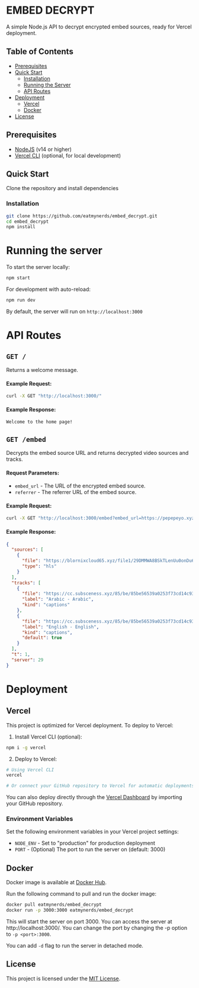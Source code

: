 # EMBED DECRYPT

A simple Node.js API to decrypt encrypted embed sources, ready for Vercel deployment.

<h2> Table of Contents </h2>

- [Prerequisites](#prerequisites)
- [Quick Start](#quick-start)
    - [Installation](#installation)
    - [Running the Server](#running-the-server)
    - [API Routes](#api-routes)
- [Deployment](#deployment)
    - [Vercel](#vercel)
    - [Docker](#docker)
- [License](#license)


## Prerequisites
- [NodeJS](https://nodejs.org) (v14 or higher)
- [Vercel CLI](https://vercel.com/cli) (optional, for local development)

## Quick Start

Clone the repository and install dependencies

### Installation
```bash
git clone https://github.com/eatmynerds/embed_decrypt.git
cd embed_decrypt
npm install
```

# Running the server
To start the server locally:
```bash
npm start
```

For development with auto-reload:
```bash
npm run dev
```

By default, the server will run on
`http://localhost:3000`

# API Routes

## `GET /` 
Returns a welcome message.

#### Example Request:
```bash
curl -X GET "http://localhost:3000/"
```

#### Example Response:
```
Welcome to the home page!
```

## `GET /embed`
Decrypts the embed source URL and returns decrypted video sources and tracks.

#### Request Parameters:
- `embed_url` - The URL of the encrypted embed source.
- `referrer` - The referrer URL of the embed source.

#### Example Request:
```bash
curl -X GET "http://localhost:3000/embed?embed_url=https://pepepeyo.xyz/v2/embed-4/DcwrA8YHCpgF?z=&referrer=https://flixhq.to"
```

#### Example Response:
```json
{
  "sources": [
    {
      "file": "https://blornixcloud65.xyz/file1/29DMMWA8BSkTLenUu0onDu6c0Eb7JW2FOBTaVx~WSD7sirwxQfizCqyTnjjFXkKnE8T1xTYMKaXpENSYoRu2K6JXM2DCwJJNl4Y+iRMDtaERJJm3MoGfvnSSfC6lKjsuQYsbmBfsNNfTfunxkZP1ikcoVNVdbEEQxVjddYdcJlU=/NzIw/aW5kZXgubTN1OA==.m3u8",
      "type": "hls"
    }
  ],
  "tracks": [
    {
      "file": "https://cc.subsceness.xyz/85/be/85be56539a0253f73cd14c9315132252/ara-6.vtt",
      "label": "Arabic - Arabic",
      "kind": "captions"
    },
    {
      "file": "https://cc.subsceness.xyz/85/be/85be56539a0253f73cd14c9315132252/eng-2.vtt",
      "label": "English - English",
      "kind": "captions",
      "default": true
    }
  ],
  "t": 1,
  "server": 29
}
```

# Deployment

## Vercel
This project is optimized for Vercel deployment. To deploy to Vercel:

1. Install Vercel CLI (optional):
```bash
npm i -g vercel
```

2. Deploy to Vercel:
```bash
# Using Vercel CLI
vercel

# Or connect your GitHub repository to Vercel for automatic deployments
```

You can also deploy directly through the [Vercel Dashboard](https://vercel.com/new) by importing your GitHub repository.

### Environment Variables
Set the following environment variables in your Vercel project settings:

- `NODE_ENV` - Set to "production" for production deployment
- `PORT` - (Optional) The port to run the server on (default: 3000)

## Docker 
Docker image is available at [Docker Hub](https://hub.docker.com/r/eatmynerds/embed_decrypt).

Run the following command to pull and run the docker image:

```bash
docker pull eatmynerds/embed_decrypt
docker run -p 3000:3000 eatmynerds/embed_decrypt
```
This will start the server on port 3000. You can access the server at http://localhost:3000/. You can change the port by changing the -p option to `-p <port>:3000`.

You can add `-d` flag to run the server in detached mode.

## License
This project is licensed under the [MIT License](./LICENSE).